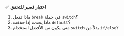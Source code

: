 ✅ **اختبار قصير للتحقق**
1.	ماذا تفعل `break` في جملة `switch`؟
2.	ماذا يحدث إذا حذفت `default`؟
3.	متى يكون من الأفضل استخدام `switch` بدلاً من `if/else`؟